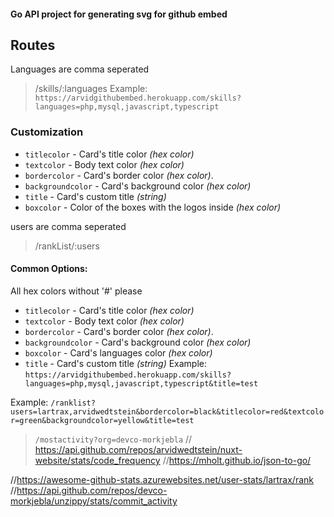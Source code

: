 #### Go API project for generating svg for github embed

## Routes
Languages are comma seperated
> /skills/:languages
Example: `https://arvidgithubembed.herokuapp.com/skills?languages=php,mysql,javascript,typescript`
### Customization

- `titlecolor` - Card's title color _(hex color)_
- `textcolor` - Body text color _(hex color)_
- `bordercolor` - Card's border color _(hex color)_.
- `backgroundcolor` - Card's background color _(hex color)_
- `title` - Card's custom title _(string)_
- `boxcolor` - Color of the boxes with the logos inside _(hex color)_



 users are comma seperated
> /rankList/:users

#### Common Options:
All hex colors without '#' please
- `titlecolor` - Card's title color _(hex color)_
- `textcolor` - Body text color _(hex color)_
- `bordercolor` - Card's border color _(hex color)_.
- `backgroundcolor` - Card's background color _(hex color)_ 
- `boxcolor` - Card's languages color _(hex color)_
- `title` - Card's custom title _(string)_
Example: `https://arvidgithubembed.herokuapp.com/skills?languages=php,mysql,javascript,typescript&title=test`




Example: 
`/ranklist?users=lartrax,arvidwedtstein&bordercolor=black&titlecolor=red&textcolor=green&backgroundcolor=yellow&title=test`


> `/mostactivity?org=devco-morkjebla`
// https://api.github.com/repos/arvidwedtstein/nuxt-website/stats/code_frequency
//https://mholt.github.io/json-to-go/


//https://awesome-github-stats.azurewebsites.net/user-stats/lartrax/rank
//https://api.github.com/repos/devco-morkjebla/unzippy/stats/commit_activity